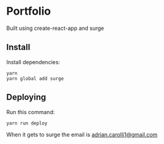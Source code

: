 # Portfolio

Built using create-react-app and surge

## Install

Install dependencies:

```
yarn
yarn global add surge
```

## Deploying

Run this command:

```
yarn run deploy
```

When it gets to surge the email is adrian.carolli1@gmail.com
